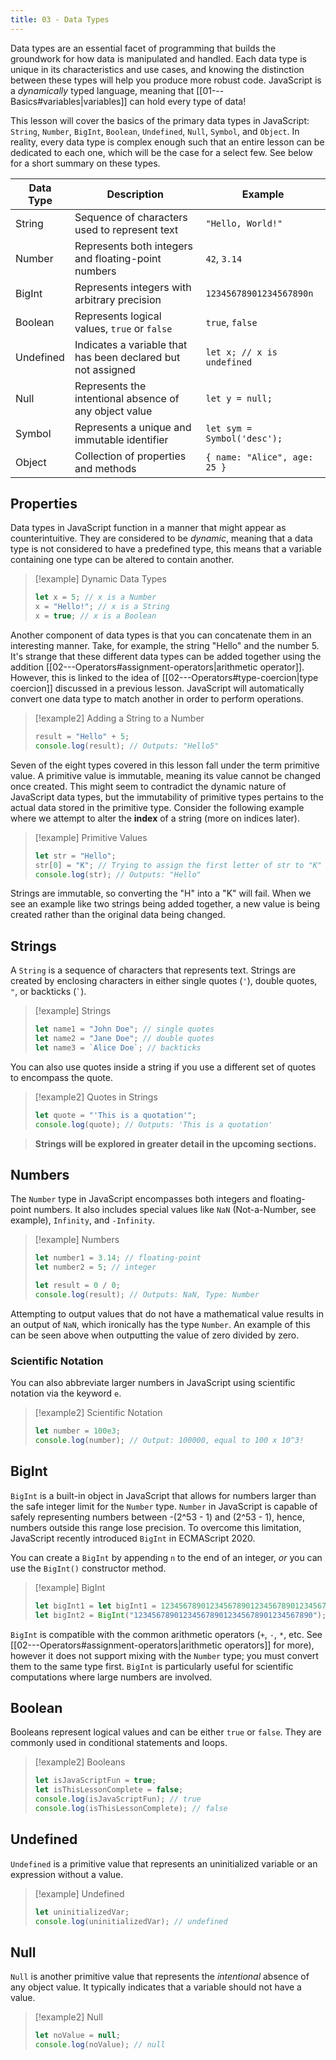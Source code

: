 ```yaml
---
title: 03 - Data Types
---
```


Data types are an essential facet of programming that builds the groundwork for how data is manipulated and handled. Each data type is unique in its characteristics and use cases, and knowing the distinction between these types will help you produce more robust code. JavaScript is a _dynamically_ typed language, meaning that [[01---Basics#variables|variables]] can hold every type of data!

This lesson will cover the basics of the primary data types in JavaScript: `String`, `Number`, `BigInt`, `Boolean`, `Undefined`, `Null`, `Symbol`, and `Object`. In reality, every data type is complex enough such that an entire lesson can be dedicated to each one, which will be the case for a select few. See below for a short summary on these types.

| Data Type | Description                                                  | Example                      |
| --------- | ------------------------------------------------------------ | ---------------------------- |
| String    | Sequence of characters used to represent text                | `"Hello, World!"`            |
| Number    | Represents both integers and floating-point numbers          | `42`, `3.14`                 |
| BigInt    | Represents integers with arbitrary precision                 | `12345678901234567890n`      |
| Boolean   | Represents logical values, `true` or `false`                 | `true`, `false`              |
| Undefined | Indicates a variable that has been declared but not assigned | `let x; // x is undefined`   |
| Null      | Represents the intentional absence of any object value       | `let y = null;`              |
| Symbol    | Represents a unique and immutable identifier                 | `let sym = Symbol('desc');`  |
| Object    | Collection of properties and methods                         | `{ name: "Alice", age: 25 }` |

## Properties

Data types in JavaScript function in a manner that might appear as counterintuitive. They are considered to be _dynamic_, meaning that a data type is not considered to have a predefined type, this means that a variable containing one type can be altered to contain another.

> [!example] Dynamic Data Types
>
> ```javascript
> let x = 5; // x is a Number
> x = "Hello!"; // x is a String
> x = true; // x is a Boolean
> ```

Another component of data types is that you can concatenate them in an interesting manner. Take, for example, the string "Hello" and the number 5. It's strange that these different data types can be added together using the addition [[02---Operators#assignment-operators|arithmetic operator]]. However, this is linked to the idea of [[02---Operators#type-coercion|type coercion]] discussed in a previous lesson. JavaScript will automatically convert one data type to match another in order to perform operations.

> [!example2] Adding a String to a Number
>
> ```javascript
> result = "Hello" + 5;
> console.log(result); // Outputs: "Hello5"
> ```

Seven of the eight types covered in this lesson fall under the term primitive value. A primitive value is immutable, meaning its value cannot be changed once created. This might seem to contradict the dynamic nature of JavaScript data types, but the immutability of primitive types pertains to the actual data stored in the primitive type. Consider the following example where we attempt to alter the **index** of a string (more on indices later).

> [!example] Primitive Values
>
> ```javascript
> let str = "Hello";
> str[0] = "K"; // Trying to assign the first letter of str to "K"
> console.log(str); // Outputs: "Hello"
> ```

Strings are immutable, so converting the "H" into a "K" will fail. When we see an example like two strings being added together, a new value is being created rather than the original data being changed.

## Strings

A `String` is a sequence of characters that represents text. Strings are created by enclosing characters in either single quotes (`'`), double quotes, `"`, or backticks (`` ` ``).

> [!example] Strings
>
> ```javascript
> let name1 = "John Doe"; // single quotes
> let name2 = "Jane Doe"; // double quotes
> let name3 = `Alice Doe`; // backticks
> ```

You can also use quotes inside a string if you use a different set of quotes to encompass the quote.

> [!example2] Quotes in Strings
>
> ```javascript
> let quote = "'This is a quotation'";
> console.log(quote); // Outputs: 'This is a quotation'
> ```

> **Strings will be explored in greater detail in the upcoming sections.**

## Numbers

The `Number` type in JavaScript encompasses both integers and floating-point numbers. It also includes special values like `NaN` (Not-a-Number, see example), `Infinity`, and `-Infinity`.

> [!example] Numbers
>
> ```javascript
> let number1 = 3.14; // floating-point
> let number2 = 5; // integer
>
> let result = 0 / 0;
> console.log(result); // Outputs: NaN, Type: Number
> ```

Attempting to output values that do not have a mathematical value results in an output of `NaN`, which ironically has the type `Number`. An example of this can be seen above when outputting the value of zero divided by zero.

### Scientific Notation

You can also abbreviate larger numbers in JavaScript using scientific notation via the keyword `e`.

> [!example2] Scientific Notation
>
> ```javascript
> let number = 100e3;
> console.log(number); // Output: 100000, equal to 100 x 10^3!
> ```

## BigInt

`BigInt` is a built-in object in JavaScript that allows for numbers larger than the safe integer limit for the `Number` type. `Number` in JavaScript is capable of safely representing numbers between -(2^53 - 1) and (2^53 - 1), hence, numbers outside this range lose precision. To overcome this limitation, JavaScript recently introduced `BigInt` in ECMAScript 2020.

You can create a `BigInt` by appending `n` to the end of an integer, _or_ you can use the `BigInt()` constructor method.

> [!example] BigInt
>
> ```javascript
> let bigInt1 = let bigInt1 = 1234567890123456789012345678901234567890n; // Using the 'n' suffix
> let bigInt2 = BigInt("1234567890123456789012345678901234567890"); // Using the BigInt constructor
> ```

`BigInt` is compatible with the common arithmetic operators (`+`, `-`, `*`, etc. See [[02---Operators#assignment-operators|arithmetic operators]] for more), however it does not support mixing with the `Number` type; you must convert them to the same type first. `BigInt` is particularly useful for scientific computations where large numbers are involved.

## Boolean

Booleans represent logical values and can be either `true` or `false`. They are commonly used in conditional statements and loops.

> [!example2] Booleans
>
> ```javascript
> let isJavaScriptFun = true;
> let isThisLessonComplete = false;
> console.log(isJavaScriptFun); // true
> console.log(isThisLessonComplete); // false
> ```

## Undefined

`Undefined` is a primitive value that represents an uninitialized variable or an expression without a value.

> [!example] Undefined
>
> ```javascript
> let uninitializedVar;
> console.log(uninitializedVar); // undefined
> ```

## Null

`Null` is another primitive value that represents the _intentional_ absence of any object value. It typically indicates that a variable should not have a value.

> [!example2] Null
>
> ```javascript
> let noValue = null;
> console.log(noValue); // null
> ```

```

```
